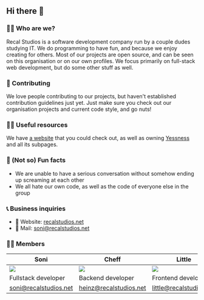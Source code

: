 ## Hi there 👋

### 🙋‍♀️ Who are we?

Recal Studios is a software development company run by a couple dudes studying IT.
We do programming to have fun, and because we enjoy creating for others. Most of our
projects are open source, and can be seen on this organisation or on our own profiles.
We focus primarily on full-stack web development, but do some other stuff as well.

### 🌈 Contributing

We love people contributing to our projects, but haven't established contribution guidelines
just yet. Just make sure you check out our organisation projects and current code style,
and go nuts!

### 👩‍💻 Useful resources

We have [a website](https://recalstudios.net) that you could check out, as well as owning
[Yessness](https://yessness.com) and all its subpages.

### 🍿 (Not so) Fun facts

- We are unable to have a serious conversation without somehow ending up screaming at each other
- We all hate our own code, as well as the code of everyone else in the group

### 📞 Business inquiries

- 🔗 Website: [recalstudios.net](https://recalstudios.net)
- 📧 Mail: soni@recalstudios.net

### 👨‍💻 Members

| Soni                                                      | Cheff                                                     | Little                                                    | MRcat                                                     |
| --------------------------------------------------------- | --------------------------------------------------------- | --------------------------------------------------------- | --------------------------------------------------------- |
| ![](https://avatars.githubusercontent.com/u/32430506?v=4) | ![](https://avatars.githubusercontent.com/u/71038854?v=4) | ![](https://avatars.githubusercontent.com/u/71332089?v=4) | ![](https://avatars.githubusercontent.com/u/71332009?v=4) |
| Fullstack developer                                       | Backend developer                                         | Frontend developer                                        | Does fuck-all                                             |
| soni@recalstudios.net                                     | heinz@recalstudios.net                                    | little@recalstudios.net                                   | notthemrcat@gmail.com                                     |

